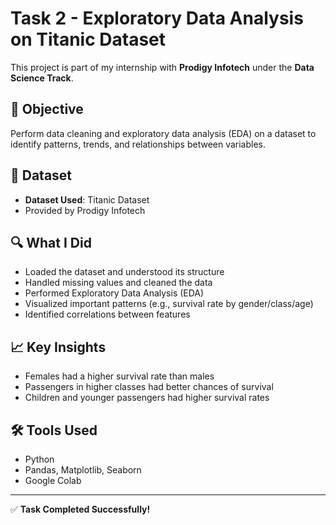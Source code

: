 # Task 2 - Exploratory Data Analysis on Titanic Dataset

This project is part of my internship with **Prodigy Infotech** under the **Data Science Track**.

## 📌 Objective
Perform data cleaning and exploratory data analysis (EDA) on a dataset to identify patterns, trends, and relationships between variables.

## 🧠 Dataset
- **Dataset Used**: Titanic Dataset  
- Provided by Prodigy Infotech

## 🔍 What I Did
- Loaded the dataset and understood its structure
- Handled missing values and cleaned the data
- Performed Exploratory Data Analysis (EDA)
- Visualized important patterns (e.g., survival rate by gender/class/age)
- Identified correlations between features

## 📈 Key Insights
- Females had a higher survival rate than males
- Passengers in higher classes had better chances of survival
- Children and younger passengers had higher survival rates

## 🛠️ Tools Used
- Python
- Pandas, Matplotlib, Seaborn
- Google Colab

---

✅ **Task Completed Successfully!**

